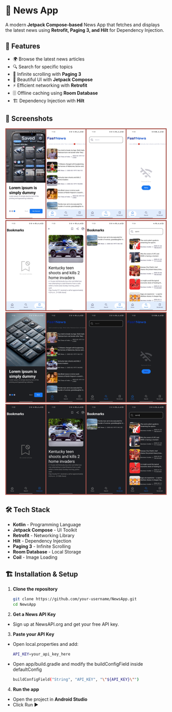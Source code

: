 # 📰 News App

A modern **Jetpack Compose-based** News App that fetches and displays the latest news using **Retrofit, Paging 3, and Hilt** for Dependency Injection.

## 🚀 Features
- 🌍 Browse the latest news articles
- 🔍 Search for specific topics
- 📜 Infinite scrolling with **Paging 3**
- 🎨 Beautiful UI with **Jetpack Compose**
- ⚡ Efficient networking with **Retrofit**
- 🗄️ Offline caching using **Room Database**
- 🏗️ Dependency Injection with **Hilt**

## 📸 Screenshots
   ![SS1](https://github.com/kdhyani200/news_app/blob/main/Light1.png)
   ![SS2](https://github.com/kdhyani200/news_app/blob/main/Light2.png)
   ![SS3](https://github.com/kdhyani200/news_app/blob/main/Dark1.png)
   ![SS4](https://github.com/kdhyani200/news_app/blob/main/Dark2.png)

## 🛠️ Tech Stack
- **Kotlin** - Programming Language
- **Jetpack Compose** - UI Toolkit
- **Retrofit** - Networking Library
- **Hilt** - Dependency Injection
- **Paging 3** - Infinite Scrolling
- **Room Database** - Local Storage
- **Coil** - Image Loading

## 🏗️ Installation & Setup
1. **Clone the repository**  
   ```sh
   git clone https://github.com/your-username/NewsApp.git
   cd NewsApp
   
2. **Get a News API Key**
  -  Sign up at NewsAPI.org and get your free API key.

3. **Paste your API Key**
-  Open local.properties and add:
   ```sh
   API_KEY=your_api_key_here
-  Open app/build.gradle and modify the buildConfigField inside defaultConfig
   ```sh
   buildConfigField("String", "API_KEY", "\"${API_KEY}\"")
4. **Run the app**
-  Open the project in **Android Studio**
-  Click Run ▶

   
